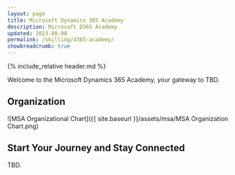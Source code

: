 ```yaml
---
layout: page
title: Microsoft Dynamics 365 Academy
description: Microsoft D365 Academy
updated: 2023-08-08
permalink: /skilling/d365-academy/
showbreadcrumb: true
---
```

{% include_relative header.md %}

Welcome to the Microsoft Dynamics 365 Academy, your gateway to TBD.

## Organization
![MSA Organizational Chart]({{ site.baseurl }}/assets/msa/MSA Organization Chart.png)


## Start Your Journey and Stay Connected
 
TBD.